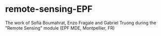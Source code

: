 # remote-sensing-EPF
The work of Sofia Boumahrat, Enzo Fragale and Gabriel Truong during the "Remote Sensing" module (EPF MDE, Montpellier, FR)
